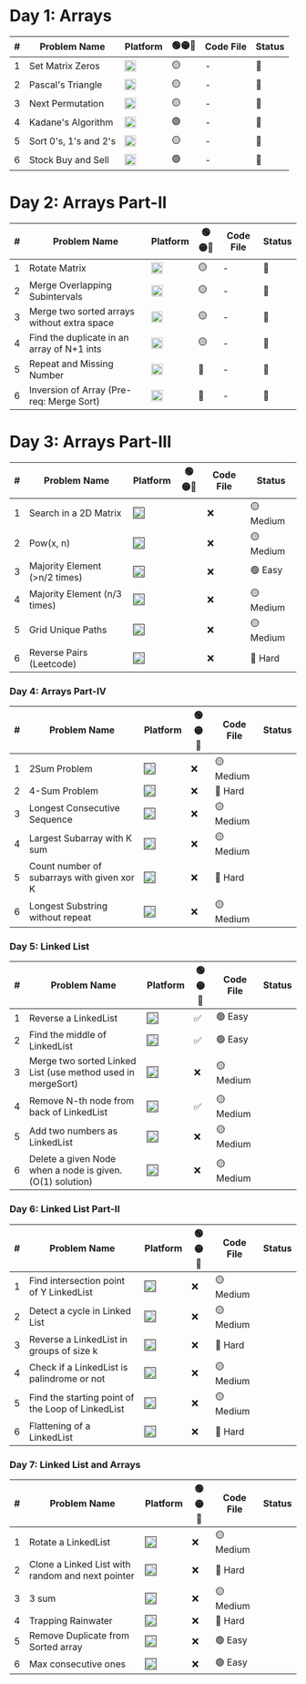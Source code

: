 # Day 1: Arrays

| # | Problem Name | Platform | **🟢🟡🔴**| Code File | Status |
|--|-----------------------------|----------|------------|-----------|--------|
| 1 | Set Matrix Zeros           | [<img src="https://upload.wikimedia.org/wikipedia/commons/1/19/LeetCode_logo_black.png" alt="LeetCode" height="20"/>](https://leetcode.com/problems/set-matrix-zeroes/) | 🟡| - | 🔲 |
| 2 | Pascal's Triangle          | [<img src="https://upload.wikimedia.org/wikipedia/commons/1/19/LeetCode_logo_black.png" alt="LeetCode" height="20"/>](https://leetcode.com/problems/pascals-triangle/) | 🟡  | - | 🔲 |
| 3 | Next Permutation           | [<img src="https://upload.wikimedia.org/wikipedia/commons/1/19/LeetCode_logo_black.png" alt="LeetCode" height="20"/>](https://leetcode.com/problems/next-permutation/) | 🟡  | - | 🔲 |
| 4 | Kadane's Algorithm         | [<img src="https://upload.wikimedia.org/wikipedia/commons/1/19/LeetCode_logo_black.png" alt="LeetCode" height="20"/>](https://leetcode.com/problems/maximum-subarray/) | 🟢  | - | 🔲 |
| 5 | Sort 0's, 1's and 2's      | [<img src="https://upload.wikimedia.org/wikipedia/commons/1/19/LeetCode_logo_black.png" alt="LeetCode" height="20"/>](https://leetcode.com/problems/sort-colors/) | 🟡  | - | 🔲 |
| 6 | Stock Buy and Sell         | [<img src="https://upload.wikimedia.org/wikipedia/commons/1/19/LeetCode_logo_black.png" alt="LeetCode" height="20"/>](https://leetcode.com/problems/best-time-to-buy-and-sell-stock/) | 🟢  | - | 🔲 |

# Day 2: Arrays Part-II
| # | Problem Name | Platform | **🟢🟡🔴**| Code File | Status |
|--|---------------------------------------------|----------|------------|-----------|--------|
| 1 | Rotate Matrix                              | [<img src="https://upload.wikimedia.org/wikipedia/commons/1/19/LeetCode_logo_black.png" alt="LeetCode" height="20"/>](https://leetcode.com/problems/rotate-image/) | 🟡  | - | 🔲 |
| 2 | Merge Overlapping Subintervals             | [<img src="https://upload.wikimedia.org/wikipedia/commons/1/19/LeetCode_logo_black.png" alt="LeetCode" height="20"/>](https://leetcode.com/problems/merge-intervals/) | 🟡  | - | 🔲 |
| 3 | Merge two sorted arrays without extra space| [<img src="https://upload.wikimedia.org/wikipedia/commons/1/19/LeetCode_logo_black.png" alt="LeetCode" height="20"/>](https://leetcode.com/problems/merge-sorted-array/) | 🟡  | - | 🔲 |
| 4 | Find the duplicate in an array of N+1 ints | [<img src="https://upload.wikimedia.org/wikipedia/commons/1/19/LeetCode_logo_black.png" alt="LeetCode" height="20"/>](https://leetcode.com/problems/find-the-duplicate-number/) | 🟡  | - | 🔲 |
| 5 | Repeat and Missing Number                  | [<img src="https://img.shields.io/badge/InterviewBit-2C3E50?style=for-the-badge&logo=codeforces&logoColor=white" alt="InterviewBit" height="20"/>](https://www.interviewbit.com/problems/repeat-and-missing-number-array/) | 🔴  | - | 🔲 |
| 6 | Inversion of Array (Pre-req: Merge Sort)   | [<img src="https://img.shields.io/badge/GFG-354435?style=for-the-badge&logo=geeksforgeeks&logoColor=white" alt="GFG" height="20"/>](https://www.geeksforgeeks.org/counting-inversions/) | 🔴  | - | 🔲 |

# Day 3: Arrays Part-III
| # | Problem Name | Platform | **🟢🟡🔴**| Code File | Status |
|--|---------------------------------------------|----------|------------|-----------|--------|
| 1 | Search in a 2D Matrix |[<img src="https://upload.wikimedia.org/wikipedia/commons/1/19/LeetCode_logo_black.png" alt="LeetCode" height="20"/>]()|  | ❌ | 🟡 Medium |  |  |  |  |  |
| 2 | Pow(x, n) |[<img src="https://upload.wikimedia.org/wikipedia/commons/1/19/LeetCode_logo_black.png" alt="LeetCode" height="20"/>]()|  | ❌ | 🟡 Medium |  |  |  |  |  |
| 3 | Majority Element (>n/2 times) |[<img src="https://upload.wikimedia.org/wikipedia/commons/1/19/LeetCode_logo_black.png" alt="LeetCode" height="20"/>]()|  | ❌ | 🟢 Easy |  |  |  |  |  |
| 4 | Majority Element (n/3 times) |[<img src="https://upload.wikimedia.org/wikipedia/commons/1/19/LeetCode_logo_black.png" alt="LeetCode" height="20"/>]()|  | ❌ | 🟡 Medium |  |  |  |  |  |
| 5 | Grid Unique Paths |[<img src="https://upload.wikimedia.org/wikipedia/commons/1/19/LeetCode_logo_black.png" alt="LeetCode" height="20"/>]()|  | ❌ | 🟡 Medium |  |  |  |  |  |
| 6 | Reverse Pairs (Leetcode) |[<img src="https://upload.wikimedia.org/wikipedia/commons/1/19/LeetCode_logo_black.png" alt="LeetCode" height="20"/>]()|  | ❌ | 🔴 Hard |  |  |  |  |  |

###  **Day 4: Arrays Part-IV**  
| # | Problem Name | Platform | **🟢🟡🔴** | Code File | Status |
|--|---------------------------------------------|----------|------------|-----------|--------|
| 1 | 2Sum Problem | [<img src="https://upload.wikimedia.org/wikipedia/commons/1/19/LeetCode_logo_black.png" alt="LeetCode" height="20"/>]() | ❌ | 🟡 Medium | |
| 2 | 4-Sum Problem | [<img src="https://upload.wikimedia.org/wikipedia/commons/1/19/LeetCode_logo_black.png" alt="LeetCode" height="20"/>]() | ❌ | 🔴 Hard | |
| 3 | Longest Consecutive Sequence | [<img src="https://upload.wikimedia.org/wikipedia/commons/1/19/LeetCode_logo_black.png" alt="LeetCode" height="20"/>]() | ❌ | 🟡 Medium | |
| 4 | Largest Subarray with K sum | [<img src="https://upload.wikimedia.org/wikipedia/commons/1/19/LeetCode_logo_black.png" alt="LeetCode" height="20"/>]() | ❌ | 🟡 Medium | |
| 5 | Count number of subarrays with given xor K | [<img src="https://upload.wikimedia.org/wikipedia/commons/1/19/LeetCode_logo_black.png" alt="LeetCode" height="20"/>]() | ❌ | 🔴 Hard | |
| 6 | Longest Substring without repeat | [<img src="https://upload.wikimedia.org/wikipedia/commons/1/19/LeetCode_logo_black.png" alt="LeetCode" height="20"/>]() | ❌ | 🟡 Medium | |

###  **Day 5: Linked List**  
| # | Problem Name | Platform | **🟢🟡🔴** | Code File | Status |
|--|---------------------------------------------------------------|----------|------------|-----------|--------|
| 1 | Reverse a LinkedList | [<img src="https://upload.wikimedia.org/wikipedia/commons/1/19/LeetCode_logo_black.png" alt="LeetCode" height="20"/>]() | ✅ | 🟢 Easy | |
| 2 | Find the middle of LinkedList | [<img src="https://upload.wikimedia.org/wikipedia/commons/1/19/LeetCode_logo_black.png" alt="LeetCode" height="20"/>]() | ✅ | 🟢 Easy | |
| 3 | Merge two sorted Linked List (use method used in mergeSort) | [<img src="https://upload.wikimedia.org/wikipedia/commons/1/19/LeetCode_logo_black.png" alt="LeetCode" height="20"/>]() | ❌ | 🟡 Medium | |
| 4 | Remove N-th node from back of LinkedList | [<img src="https://upload.wikimedia.org/wikipedia/commons/1/19/LeetCode_logo_black.png" alt="LeetCode" height="20"/>]() | ✅ | 🟡 Medium | |
| 5 | Add two numbers as LinkedList | [<img src="https://upload.wikimedia.org/wikipedia/commons/1/19/LeetCode_logo_black.png" alt="LeetCode" height="20"/>]() | ❌ | 🟡 Medium | |
| 6 | Delete a given Node when a node is given. (O(1) solution) | [<img src="https://upload.wikimedia.org/wikipedia/commons/1/19/LeetCode_logo_black.png" alt="LeetCode" height="20"/>]() | ❌ | 🟡 Medium | |

### **Day 6: Linked List Part-II**  
| # | Problem Name | Platform | **🟢🟡🔴** | Code File | Status |
|--|-----------------------------------------------------------|----------|------------|-----------|--------|
| 1 | Find intersection point of Y LinkedList | [<img src="https://upload.wikimedia.org/wikipedia/commons/1/19/LeetCode_logo_black.png" alt="LeetCode" height="20"/>]() | ❌ | 🟡 Medium | |
| 2 | Detect a cycle in Linked List | [<img src="https://upload.wikimedia.org/wikipedia/commons/1/19/LeetCode_logo_black.png" alt="LeetCode" height="20"/>]() | ❌ | 🟡 Medium | |
| 3 | Reverse a LinkedList in groups of size k | [<img src="https://upload.wikimedia.org/wikipedia/commons/1/19/LeetCode_logo_black.png" alt="LeetCode" height="20"/>]() | ❌ | 🔴 Hard | |
| 4 | Check if a LinkedList is palindrome or not | [<img src="https://upload.wikimedia.org/wikipedia/commons/1/19/LeetCode_logo_black.png" alt="LeetCode" height="20"/>]() | ❌ | 🟡 Medium | |
| 5 | Find the starting point of the Loop of LinkedList | [<img src="https://upload.wikimedia.org/wikipedia/commons/1/19/LeetCode_logo_black.png" alt="LeetCode" height="20"/>]() | ❌ | 🟡 Medium | |
| 6 | Flattening of a LinkedList | [<img src="https://upload.wikimedia.org/wikipedia/commons/1/19/LeetCode_logo_black.png" alt="LeetCode" height="20"/>]() | ❌ | 🔴 Hard | |

### **Day 7: Linked List and Arrays**  
| # | Problem Name | Platform | **🟢🟡🔴** | Code File | Status |
|--|------------------------------------------------------------|----------|------------|-----------|--------|
| 1 | Rotate a LinkedList | [<img src="https://upload.wikimedia.org/wikipedia/commons/1/19/LeetCode_logo_black.png" alt="LeetCode" height="20"/>]() | ❌ | 🟡 Medium | |
| 2 | Clone a Linked List with random and next pointer | [<img src="https://upload.wikimedia.org/wikipedia/commons/1/19/LeetCode_logo_black.png" alt="LeetCode" height="20"/>]() | ❌ | 🔴 Hard | |
| 3 | 3 sum | [<img src="https://upload.wikimedia.org/wikipedia/commons/1/19/LeetCode_logo_black.png" alt="LeetCode" height="20"/>]() | ❌ | 🟡 Medium | |
| 4 | Trapping Rainwater | [<img src="https://upload.wikimedia.org/wikipedia/commons/1/19/LeetCode_logo_black.png" alt="LeetCode" height="20"/>]() | ❌ | 🔴 Hard | |
| 5 | Remove Duplicate from Sorted array | [<img src="https://upload.wikimedia.org/wikipedia/commons/1/19/LeetCode_logo_black.png" alt="LeetCode" height="20"/>]() | ❌ | 🟢 Easy | |
| 6 | Max consecutive ones | [<img src="https://upload.wikimedia.org/wikipedia/commons/1/19/LeetCode_logo_black.png" alt="LeetCode" height="20"/>]() | ❌ | 🟢 Easy | |